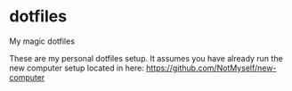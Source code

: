 # dotfiles
My magic dotfiles


These are my personal dotfiles setup. It assumes you have already run the new computer setup located in here: https://github.com/NotMyself/new-computer
